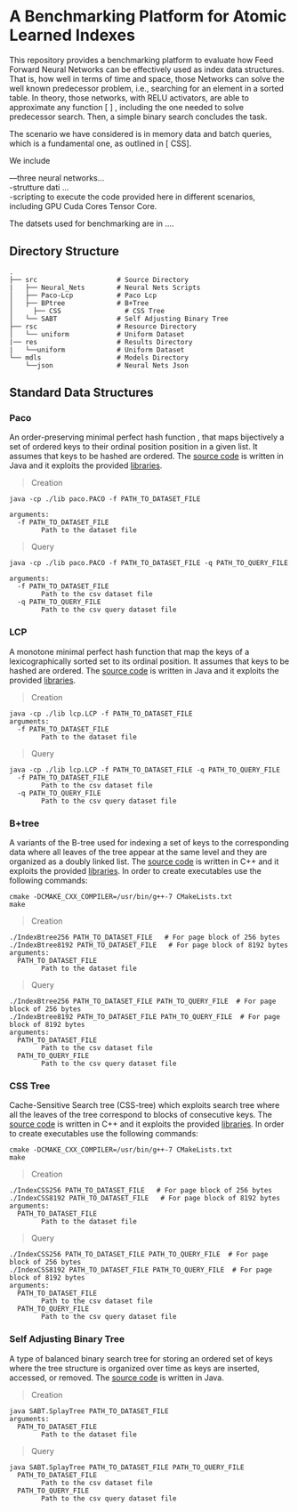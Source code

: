 # A Benchmarking Platform for Atomic Learned Indexes

This repository provides a benchmarking platform to evaluate how Feed Forward Neural Networks can be effectively used as index data structures. That is, how well in terms of time and space, those Networks can solve the well known predecessor problem, i.e., searching for an element in a sorted table. In theory, those networks, with RELU activators,  are able to approximate any function [ ] , including the one needed to solve predecessor search. Then, a simple binary search concludes the task.  
  
The scenario we have considered is in memory data and batch queries, which is a fundamental one, as outlined in [ CSS].  
  
We include  
  
—three neural networks…  
-strutture dati …  
-scripting to execute the code provided here in different scenarios, including GPU Cuda Cores Tensor Core.  
  
  
The datsets used for benchmarking are in ….   
  
## Directory Structure
    .
    ├── src                    # Source Directory
    |   ├── Neural_Nets        # Neural Nets Scripts          
    │   ├── Paco-Lcp           # Paco Lcp
    │   ├── BPtree             # B+Tree
    │	  ├── CSS                # CSS Tree
    │   └── SABT               # Self Adjusting Binary Tree
    ├── rsc                    # Resource Directory
    │   └── uniform            # Uniform Dataset
    |── res                    # Results Directory
    |   └──uniform             # Uniform Dataset
    └── mdls                   # Models Directory   
        └──json                # Neural Nets Json 


## Standard Data Structures
### Paco
An order-preserving minimal perfect hash function , that maps bijectively a set of ordered keys to their ordinal position position in a given list. It assumes that keys to be hashed are ordered. The [source code](src/Paco-Lcp/paco) is written in Java and it exploits the provided [libraries](src/Paco-Lcp/lib).

> Creation 
```
java -cp ./lib paco.PACO -f PATH_TO_DATASET_FILE

arguments:
  -f PATH_TO_DATASET_FILE 
  		Path to the dataset file
```

> Query
```
java -cp ./lib paco.PACO -f PATH_TO_DATASET_FILE -q PATH_TO_QUERY_FILE

arguments:
  -f PATH_TO_DATASET_FILE 
  		Path to the csv dataset file
  -q PATH_TO_QUERY_FILE 
  		Path to the csv query dataset file
```

### LCP 
A monotone minimal perfect hash function that map the keys of a lexicographically sorted set to its ordinal position. It assumes that keys to be hashed are ordered. The [source code](src/Paco-Lcp/lcp) is written in Java and it exploits the provided [libraries](src/Paco-Lcp/lib).

> Creation
```
java -cp ./lib lcp.LCP -f PATH_TO_DATASET_FILE 
arguments:
  -f PATH_TO_DATASET_FILE 
  		Path to the dataset file
```

> Query
```
java -cp ./lib lcp.LCP -f PATH_TO_DATASET_FILE -q PATH_TO_QUERY_FILE
  -f PATH_TO_DATASET_FILE 
  		Path to the csv dataset file
  -q PATH_TO_QUERY_FILE 
  		Path to the csv query dataset file
```

### B+tree
A variants of the B-tree used for indexing a set of keys to the corresponding data where all leaves of the tree appear at the same
level and they are organized as a doubly linked list.  The [source code](src/BPtree) is written in C++ and it exploits the provided [libraries](src/BPtree/stx). In order to create executables use the following commands: 

```
cmake -DCMAKE_CXX_COMPILER=/usr/bin/g++-7 CMakeLists.txt
make
```

> Creation
```
./IndexBtree256 PATH_TO_DATASET_FILE   # For page block of 256 bytes
./IndexBtree8192 PATH_TO_DATASET_FILE   # For page block of 8192 bytes
arguments:
  PATH_TO_DATASET_FILE 
  		Path to the dataset file
```

> Query
```
./IndexBtree256 PATH_TO_DATASET_FILE PATH_TO_QUERY_FILE  # For page block of 256 bytes
./IndexBtree8192 PATH_TO_DATASET_FILE PATH_TO_QUERY_FILE  # For page block of 8192 bytes
arguments:
  PATH_TO_DATASET_FILE 
  		Path to the csv dataset file
  PATH_TO_QUERY_FILE 
  		Path to the csv query dataset file
```

### CSS Tree
Cache-Sensitive Search tree (CSS-tree) which exploits search tree where all the leaves of the tree correspond to blocks of consecutive keys.
The [source code](src/CSS) is written in C++ and it exploits the provided [libraries](src/CSS/stx). In order to create executables use the following commands: 

```
cmake -DCMAKE_CXX_COMPILER=/usr/bin/g++-7 CMakeLists.txt
make
```

> Creation
```
./IndexCSS256 PATH_TO_DATASET_FILE   # For page block of 256 bytes
./IndexCSS8192 PATH_TO_DATASET_FILE   # For page block of 8192 bytes
arguments:
  PATH_TO_DATASET_FILE 
  		Path to the dataset file
```

> Query
```
./IndexCSS256 PATH_TO_DATASET_FILE PATH_TO_QUERY_FILE  # For page block of 256 bytes
./IndexCSS8192 PATH_TO_DATASET_FILE PATH_TO_QUERY_FILE  # For page block of 8192 bytes
arguments:
  PATH_TO_DATASET_FILE 
  		Path to the csv dataset file
  PATH_TO_QUERY_FILE 
  		Path to the csv query dataset file
```

### Self Adjusting Binary Tree
A type of balanced binary search tree for storing an ordered set of keys where the tree structure is organized over time as keys are inserted, accessed, or removed. The [source code](src/SABT) is written in Java.

> Creation
```
java SABT.SplayTree PATH_TO_DATASET_FILE 
arguments:
  PATH_TO_DATASET_FILE 
  		Path to the dataset file
```

> Query
```
java SABT.SplayTree PATH_TO_DATASET_FILE PATH_TO_QUERY_FILE
  PATH_TO_DATASET_FILE 
  		Path to the csv dataset file
  PATH_TO_QUERY_FILE 
  		Path to the csv query dataset file
```
